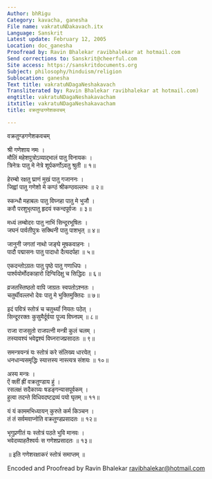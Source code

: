 ```yaml
---
Author: bhRigu
Category: kavacha, ganesha
File name: vakratuNDakavach.itx
Language: Sanskrit
Latest update: February 12, 2005
Location: doc_ganesha
Proofread by: Ravin Bhalekar ravibhalekar at hotmail.com
Send corrections to: Sanskrit@cheerful.com
Site access: https://sanskritdocuments.org
Subject: philosophy/hinduism/religion
Sublocation: ganesha
Text title: vakratuNDagaNeshakavach
Transliterated by: Ravin Bhalekar ravibhalekar at hotmail.com)
engtitle: vakratuNDagaNeshakavacham
itxtitle: vakratuNDagaNeshakavacham
title: वक्रतुण्डगणेशकवचम्

---
```

  
 वक्रतुण्डगणेशकवचम्   
  
श्री गणेशाय नमः ।  
मौलिं महेशपुत्रोऽव्याद्भालं पातु विनायकः ।  
त्रिनेत्रः पातु मे नेत्रे शूर्पकर्णोऽवतु श्रुती ॥ १॥  
  
हेरम्बो रक्षतु घ्राणं मुखं पातु गजाननः ।  
जिह्वां पातु गणेशो मे कण्ठं श्रीकण्ठवल्लभः ॥ २॥  
  
स्कन्धौ महाबलः पातु विघ्नहा पातु मे भुजौ ।  
करौ परशुभृत्पातु हृदयं स्कन्दपूर्वजः ॥ ३॥  
  
मध्यं लम्बोदरः पातु नाभिं सिन्दूरभूषितः ।  
जघनं पार्वतीपुत्रः सक्थिनी पातु पाशभृत् ॥ ४॥  
  
जानुनी जगतां नाथो जङ्घे मूषकवाहनः ।  
पादौ पद्मासनः पातु पादाधो दैत्यदर्पहा ॥ ५॥  
  
एकदन्तोऽग्रतः पातु पृष्ठे पातु गणाधिपः ।  
पार्श्वयोर्मोदकाहारो दिग्विदिक्षु च सिद्धिदः ॥ ६॥  
  
व्रजतस्तिष्ठतो वापि जाग्रतः स्वपतोऽश्नतः ।  
चतुर्थीवल्लभो देवः पातु मे भुक्तिमुक्तिदः ॥ ७॥  
  
इदं पवित्रं स्तोत्रं च चतुर्थ्यां नियतः पठेत् ।  
सिन्दूररक्तः कुसुमैर्दूर्वया पूज्य विघ्नपम् ॥ ८॥  
  
राजा राजसुतो राजपत्नी मन्त्री कुलं चलम् ।  
तस्यावश्यं भवेद्वश्यं विघ्नराजप्रसादतः ॥ ९॥  
  
समन्त्रयन्त्रं यः स्तोत्रं करे संलिख्य धारयेत् ।  
धनधान्यसमृद्धिः स्यात्तस्य नास्त्यत्र संशयः ॥ १०॥  
  
अस्य मन्त्रः ।  
ऐं क्लीं ह्रीं वक्रतुण्डाय हुं ।  
रसलक्षं सदैकाग्र्यः षडङ्गन्यासपूर्वकम् ।  
हुत्वा तदन्ते विधिवदष्टद्रव्यं पयो घृतम् ॥ ११॥  
  
यं यं काममभिध्यायन् कुरुते कर्म किञ्चन ।  
तं तं सर्वमवाप्नोति वक्रतुण्डप्रसादतः ॥ १२॥  
  
भृगुप्रणीतं यः स्तोत्रं पठते भुवि मानवः ।  
भवेदव्याहतैश्वर्यः स गणेशप्रसादतः ॥ १३॥  
  
॥ इति गणेशरक्षाकरं स्तोत्रं समाप्तम् ॥  
  
  
Encoded and Proofread by Ravin Bhalekar ravibhalekar@hotmail.com  
